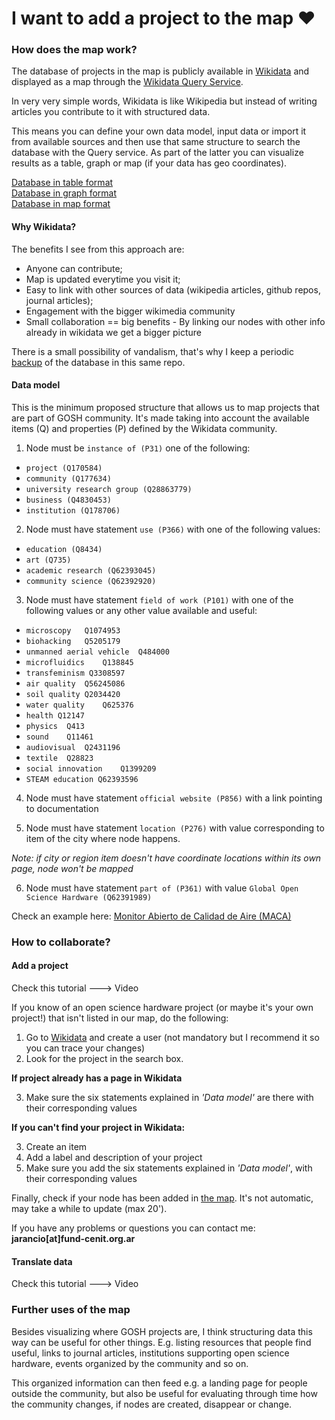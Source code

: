 # I want to add a project to the map :heart:

### How does the map work?

The database of projects in the map is publicly available in [Wikidata](https://www.wikidata.org) and displayed as a map through the [Wikidata Query Service](https://query.wikidata.org).

In very very simple words, Wikidata is like Wikipedia but instead of writing articles you contribute to it with structured data. 

This means you can define your own data model, input data or import it from available sources and then use that same structure to search the database with the Query service. As part of the latter you can visualize results as a table, graph or map (if your data has geo coordinates).

[Database in table format](http://tinyurl.com/y6nxlzev)     
[Database in graph format]()    
[Database in map format]()

#### Why Wikidata?
The benefits I see from this approach are:    
- Anyone can contribute;
- Map is updated everytime you visit it;
- Easy to link with other sources of data (wikipedia articles, github repos, journal articles);
- Engagement with the bigger wikimedia community
- Small collaboration == big benefits - By linking our nodes with other info already in wikidata we get a bigger picture

There is a small possibility of vandalism, that's why I keep a periodic [backup]() of the database in this same repo.

#### Data model
This is the minimum proposed structure that allows us to map projects that are part of GOSH community. It's made taking into account the available items (Q) and properties (P) defined by the Wikidata community. 

1. Node must be `instance of (P31)` one of the following:

- `project (Q170584)`
- `community (Q177634)`
- `university research group (Q28863779)`
- `business (Q4830453)`
- `institution (Q178706)`

2. Node must have statement `use (P366)` with one of the following values:

- `education (Q8434)`
- `art (Q735)`
- `academic research (Q62393045)`
- `community science (Q62392920)`

3. Node must have statement `field of work (P101)` with one of the following values or any other value available and useful:

- `microscopy	Q1074953`
- `biohacking	Q5205179`
- `unmanned aerial vehicle	Q484000`
- `microfluidics	Q138845`
- `transfeminism Q3308597`
- `air quality	Q56245086`
- `soil quality	Q2034420`
- `water quality	Q625376`
- `health Q12147`
- `physics	Q413`
- `sound	Q11461`
- `audiovisual	Q2431196`
- `textile	Q28823`
- `social innovation	Q1399209`
- `STEAM education Q62393596`

4. Node must have statement `official website (P856)` with a link pointing to documentation

5. Node must have statement `location (P276)` with value corresponding to item of the city where node happens.

  *Note: if city or region item doesn't have coordinate locations within its own page, node won't be mapped*

6. Node must have statement `part of (P361)` with value `Global Open Science Hardware (Q62391989)`

Check an example here: [Monitor Abierto de Calidad de Aire (MACA)](https://www.wikidata.org/wiki/Q62395443)

### How to collaborate?

#### Add a project
Check this tutorial ---> Video

If you know of an open science hardware project (or maybe it's your own project!) that isn't listed in our map, do the following:

1. Go to [Wikidata](https://wikidata.org) and create a user (not mandatory but I recommend it so you can trace your changes)
2. Look for the project in the search box. 

**If project already has a page in Wikidata**

3. Make sure the six statements explained in *'Data model'* are there with their corresponding values

**If you can't find your project in Wikidata:**

3. Create an item
4. Add a label and description of your project
5. Make sure you add the six statements explained in *'Data model'*, with their corresponding values

Finally, check if your node has been added in [the map](http://tinyurl.com/y5d6hqb3). It's not automatic, may take a while to update (max 20').

If you have any problems or questions you can contact me: **jarancio[at]fund-cenit.org.ar**

#### Translate data
Check this tutorial ---> Video


### Further uses of the map 

Besides visualizing where GOSH projects are, I think structuring data this way can be useful for other things. E.g. listing resources that people find useful, links to journal articles, institutions supporting open science hardware, events organized by the community and so on. 

This organized information can then feed e.g. a landing page for people outside the community, but also be useful for evaluating through time how the community changes, if nodes are created, disappear or change.
